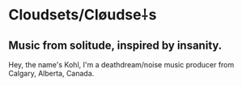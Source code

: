 # Cloudsets/Cløudse⸸s
## Music from solitude, inspired by insanity.

Hey, the name's Kohl, I'm a deathdream/noise music producer from Calgary, Alberta, Canada.
